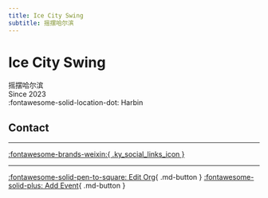 ```yaml
---
title: Ice City Swing
subtitle: 摇摆哈尔滨
---
```


# Ice City Swing

摇摆哈尔滨  
Since 2023  
:fontawesome-solid-location-dot: Harbin  


## Contact


---

 [:fontawesome-brands-weixin:{ .ky_social_links_icon }](# "IceCitySwing摇摆哈尔滨")

---

[:fontawesome-solid-pen-to-square: Edit Org](https://github.com/swingdance/orgs/issues/new?assignees=&labels=update+org&projects=&template=03-update_entity.yml&title=Update%20Org%3A%20zh_CN%20%E2%80%A2%20Ice%20City%20Swing&region=zh_CN&id=ice-city-swing&name=Ice%20City%20Swing){ .md-button } [:fontawesome-solid-plus: Add Event](https://github.com/swingdance/events/issues/new?assignees=&labels=add+event&projects=&template=02-add_entity.yml&title=Add%20Event%3A%20zh_CN%20%E2%80%A2%20%3CName%3E&region=zh_CN&province=Heilongjiang&city=Harbin&org_id=ice-city-swing){ .md-button }

